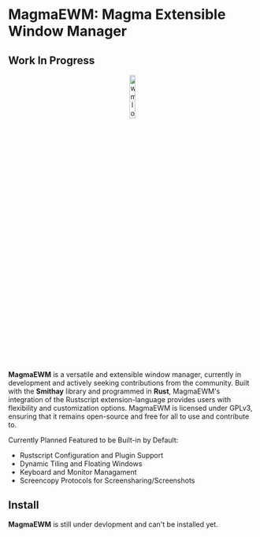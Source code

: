# MagmaEWM: Magma Extensible Window Manager
## Work In Progress
<p align="center">
    <img src="https://cdn.discordapp.com/attachments/1090909610828898304/1101557907453120545/Magma_Concept_3__2.png" style="width: 15%;" alt="wmlogo"></img>
</p>

**MagmaEWM** is a versatile and extensible window manager, currently in development and actively seeking contributions from the community. Built with the **Smithay** library and programmed in **Rust**, MagmaEWM's integration of the Rustscript extension-language provides users with flexibility and customization options. MagmaEWM is licensed under GPLv3, ensuring that it remains open-source and free for all to use and contribute to.

Currently Planned Featured to be Built-in by Default:
* Rustscript Configuration and Plugin Support
* Dynamic Tiling and Floating Windows
* Keyboard and Monitor Managament
* Screencopy Protocols for Screensharing/Screenshots

## Install
**MagmaEWM** is still under devlopment and can't be installed yet.
